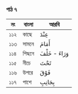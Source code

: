 ### পাঠ ৭

| নং  | বাংলা | আরবি             |
| --- | ----- | ---------------- |
| ১১২ | কাছে  | عِنْدَ           |
| ১১৩ | সামনে | أَمَامَ          |
| ১১৪ | পিছনে | وَرَاءَ - خَلْفَ |
| ১১৫ | নীচে  | تَحْتَ           |
| ১১৬ | উপরে  | فَوْقَ           |
| ১১৭ | পাশে  | بِجَانِبِ        |
